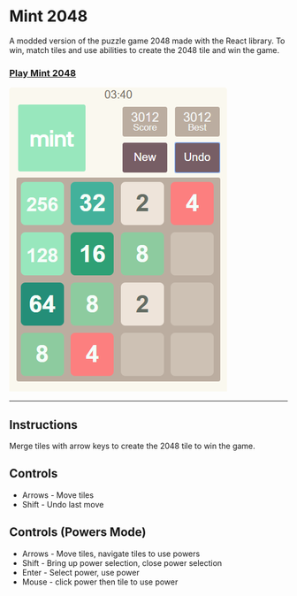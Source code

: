 # Mint 2048

A modded version of the puzzle game 2048 made with the React library. To win, match tiles and use abilities to create the 2048 tile and win the game.

### [Play Mint 2048](https://plus-7ed02.firebaseapp.com/)
 

![](pics/2048mint-sample.PNG)

***
## Instructions

Merge tiles with arrow keys to create the 2048 tile to win the game. 

## Controls
- Arrows - Move tiles
- Shift - Undo last move

## Controls (Powers Mode)
- Arrows - Move tiles, navigate tiles to use powers
- Shift - Bring up power selection, close power selection
- Enter - Select power, use power 
- Mouse - click power then tile to use power

